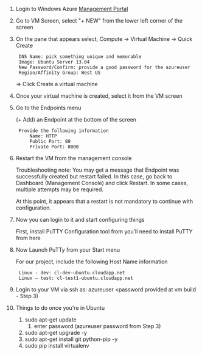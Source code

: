 1. Login to Windows Azure [Management Portal](http://manage.windowsazure.com/)
2. Go to VM Screen, select "+ NEW" from the lower left corner of the screen
3. On the pane that appears select, Compute -> Virtual Machine -> Quick Create

        DNS Name: pick something unique and memorable
        Image: Ubuntu Server 13.04
        New Password/Confirm: provide a good password for the azureuser
        Region/Affinity Group: West US
    => Click Create a virtual machine

4. Once your virtual machine is created, select it from the VM screen
5. Go to the Endpoints menu

    (+ Add) an Endpoint at the bottom of the screen

        Provide the following information
            Name: HTTP
            Public Port: 80
            Private Port: 8000

5. Restart the VM from the management console

    Troubleshooting note: You may get a message that Endpoint was successfully created but restart failed. In this case, go back to Dashboard (Management Console) and click Restart. In some cases, multiple attempts may be required. 

    At this point, it appears that a restart is not mandatory to continue with configuration.

6. Now you can login to it and start configuring things

    First, install PuTTY Configuration tool from you’ll need to install PuTTY from here 

7. Now Launch PuTTy from your Start menu

    For our project, include the following Host Name information

        Linux - dev: cl-dev-ubuntu.cloudapp.net 
        Linux – test: cl-test1-ubuntu.cloudapp.net

8. Login to your VM via ssh as: azureuser <password provided at vm build - Step 3)
9. Things to do once you're in Ubuntu

    1. sudo apt-get update
        1. enter password (azureuser password from Step 3)
    2. sudo apt-get upgrade -y
    3. sudo apt-get install git python-pip -y
    5. sudo pip install virtualenv
